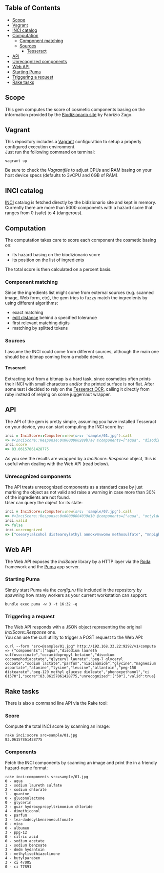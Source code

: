 ## Table of Contents

* [Scope](#scope)
* [Vagrant](#vagrant)
* [INCI catalog](#inci-catalog)
* [Computation](#computation)
  * [Component matching](#component-matching)
  * [Sources](#sources)
    * [Tesseract](#tessract)
* [API](#api)
 * [Unrecognized components](#unrecognized-components)
* [Web API](#web-api)
 * [Starting Puma](#starting-puma)
 * [Triggering a request](#triggering-a-request)
* [Rake tasks](#rake-tasks)

## Scope
This gem computes the score of cosmetic components basing on the information provided by the [Biodizionario site](http://www.biodizionario.it/) by Fabrizio Zago.

## Vagrant
This repository includes a [Vagrant]() configuration to setup a properly configured execution environment.  
Just run the following command on terminal:

```
vagrant up
```

Be sure to check the *Vagrantfile* to adjust CPUs and RAM basing on your host device specs (defaults to 3vCPU and 6GB of RAM).

## INCI catalog
[INCI](https://en.wikipedia.org/wiki/International_Nomenclature_of_Cosmetic_Ingredients) catalog is fetched directly by the bidizionario site and kept in memory.  
Currently there are more than 5000 components with a hazard score that ranges from 0 (safe) to 4 (dangerous).

## Computation
The computation takes care to score each component the cosmetic basing on:
* its hazard basing on the biodizionario score
* its position on the list of ingredients

The total score is then calculated on a percent basis.

### Component matching
Since the ingredients list might come from external sources (e.g. scanned image, Web form, etc), the gem tries to fuzzy match the ingredients by using different algorithms:
* exact matching
* [edit distance](https://en.wikipedia.org/wiki/Levenshtein_distance) behind a specified tolerance
* first relevant matching digits 
* matching by splitted tokens

### Sources
I assume the INCI could come from different sources, although the main one should be a bitmap coming from a mobile device.  

#### Tesseract
Extracting text from a bitmap is a hard task, since cosmetics often prints their INCI with small characters and/or the printed surface is not flat. 
After some test i decided to rely on the [Tesseract
OCR](https://github.com/tesseract-ocr/tesseract), calling it directly from ruby instead of relying on some juggernaut wrapper.

## API
The API of the gem is pretty simple, assuming you have installed Tesseract on your device, you can start computing the INCI score by:

```ruby
inci = InciScore::Computer::new(src: 'sample/01.jpg').call
=> #<InciScore::Response:0x0000000289b7a8 @components=["aqua", "disodium laureth sulfosuccinate", "cocamidopropyl betaine", "disodium cocoamphodiacetate", "glyceryl laurate", "peg-7 glyceryl cocoate", "sodium lactate", "parfum", "niacinamide", "glycine", "magnesium aspartate", "alanine", "lysine", "leucine", "allantoin", "peg-150 distearate", "peg-120 methyl glucose dioleate", "phenoxyethanol", "ci 61570"], @score=83.06157861428775, @unrecognized=["50"], @valid=true>
inci.score
=> 83.06157861428775
```

As you see the results are wrapped by a *InciScore::Response* object, this is useful when dealing with the Web API (read below).

### Unrecognized components
The API treats unrecognized components as a standard case by just marking the object as not valid and raise a warning in case more than 30% of the ingredients are not found.  
User can query the object for its state:

```ruby
inci = InciScore::Computer::new(src: 'sample/07.jpg').call
=> #<InciScore::Response:0x00000004039d10 @components=["aqua", "octyldecanol 1-", "niacin", "linalool", "caprylyl glycol", "parfum"], @score=92.08137986008471, @unrecognized=["ceearylalcohol distearoylethyl annoxvmvwomw methosulfate", "mnpighlapunicifouai", "aceholafruitextract", "camellnasatnaoll", "f benzoicacid", "5 cadryuucaprictriglvcerideeyrusm", "wmnome j hcmnmcgmciirusmedicalimonum", "peel extract", "j prunusarmeniacakerneloil", "oil", "cfll 04391213"], @valid=false>
inci.valid
=> false
inci.unrecognized
=> ["ceearylalcohol distearoylethyl annoxvmvwomw methosulfate", "mnpighlapunicifouai", "aceholafruitextract", "camellnasatnaoll", "f benzoicacid", "5 cadryuucaprictriglvcerideeyrusm", "wmnome j hcmnmcgmciirusmedicalimonum", "peel extract", "j prunusarmeniacakerneloil", "oil", "cfll 04391213"]
```

## Web API
The Web API exposes the *InciScore* library by a HTTP layer via the [Roda](http://roda.jeremyevans.net/) framework and the [Puma](http://puma.io/) app server.

### Starting Puma
Simply start Puma via the *config.ru* file included in the repository by spawning how many workers as your current workstation can support:
```
bundle exec puma -w 3 -t 16:32 -q
```

### Triggering a request
The Web API responds with a JSON object representing the original *InciScore::Response* one.  
You can use the curl utility to trigger a POST request to the Web API:
```
curl --form "src=@sample/01.jpg" http://192.168.33.22:9292/v1/compute
=> {"components":["aqua","disodium laureth sulfosuccinate","cocamidopropyl betaine","disodium cocoamphodiacetate","glyceryl laurate","peg-7 glyceryl cocoate","sodium lactate","parfum","niacinamide","glycine","magnesium aspartate","alanine","lysine","leucine","allantoin","peg-150 distearate","peg-120 methyl glucose dioleate","phenoxyethanol","ci 61570"],"score":83.06157861428775,"unrecognized":["50"],"valid":true}
```

## Rake tasks
There is also a command line API via the Rake tool:

### Score
Compute the total INCI score by scanning an image:
```
rake inci:score src=sample/01.jpg
83.06157861428775
```

### Components
Fetch the INCI components by scanning an image and print the in a friendly hazard-name format:
```
rake inci:components src=sample/01.jpg
0 - aqua
2 - sodium laureth sulfate
2 - sodium chlorate
1 - guanine
0 - gluconolactone
0 - glycerin
2 - guar hydroxypropyltrimonium chloride
4 - dimethiconol
0 - parfum
3 - tea-dodecylbenzenesulfonate
0 - mica
0 - albumen
3 - ppg-12
0 - citric acid
0 - sodium acetate
1 - sodium benzoate
3 - dmdm hydantoin
3 - methylisothiazolinone
4 - butylparaben
3 - ci 47005
0 - ci 77891
```
